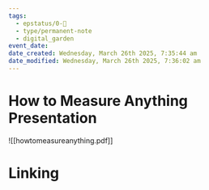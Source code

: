 ```yaml
---
tags:
  - epstatus/0-🌰
  - type/permanent-note
  - digital_garden
event_date:
date_created: Wednesday, March 26th 2025, 7:35:44 am
date_modified: Wednesday, March 26th 2025, 7:36:02 am
---
```

# How to Measure Anything Presentation

![[howtomeasureanything.pdf]]

# Linking

